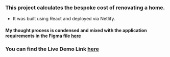 ### This project calculates the bespoke cost of renovating a home.

- It was built using React and deployed via Netlify.

#### My thought process is condensed and mixed with the application requirements in the Figma file [here](https://www.figma.com/file/waF4rr0DcRVbRljKxHyVsJ/Home-Renovation?node-id=0%3A1)

### You can find the Live Demo Link [here](https://opeyemi-renovation.netlify.app/)
